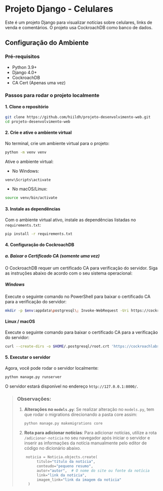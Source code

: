 # Projeto Django - Celulares

Este é um projeto Django para visualizar notícias sobre celulares, links de venda e comentários. O projeto usa CockroachDB como banco de dados.

## Configuração do Ambiente

### Pré-requisitos

- Python 3.9+
- Django 4.0+
- CockroachDB
- CA Cert (Apenas uma vez)
<!-- - [CockroachDB CLI](https://www.cockroachlabs.com/docs/stable/install-cockroachdb.html) (para gerar o certificado de segurança) -->

### Passos para rodar o projeto localmente

#### 1. Clone o repositório
```bash
git clone https://github.com/hiildh/projeto-desenvolvimento-web.git
cd projeto-desenvolvimento-web
```
#### 2. Crie e ative o ambiente virtual
No terminal, crie um ambiente virtual para o projeto:
```bash
python -m venv venv
```
Ative o ambiente virtual:
 - No Windows:
 ```bash
 venv\Scripts\activate
 ```
 - No macOS/Linux:
 ```bash
 source venv/bin/activate
 ```
#### 3. Instale as dependências
Com o ambiente virtual ativo, instale as dependências listadas no ``requirements.txt``:
```bash
pip install -r requirements.txt
```
#### 4. Configuração do CockroachDB

##### a. Baixar o Certificado CA (somente uma vez)

O CockroachDB requer um certificado CA para verificação do servidor. Siga as instruções abaixo de acordo com o seu sistema operacional:

##### **Windows**
Execute o seguinte comando no PowerShell para baixar o certificado CA para a verificação do servidor:

```bash
mkdir -p $env:appdata\postgresql\; Invoke-WebRequest -Uri https://cockroachlabs.cloud/clusters/ae57a6f8-893b-4f15-8c9b-a3f46b2bb873/cert -OutFile $env:appdata\postgresql\root.crt
````

#### **Linux / macOS**
Execute o seguinte comando para baixar o certificado CA para a verificação do servidor:

```bash
curl --create-dirs -o $HOME/.postgresql/root.crt 'https://cockroachlabs.cloud/clusters/ae57a6f8-893b-4f15-8c9b-a3f46b2bb873/cert'
```
#### 5. Executar o servidor
Agora, você pode rodar o servidor localmente:
```bash
python manage.py runserver
```
O servidor estará disponível no endereço ``http://127.0.0.1:8000/``.

> ### Observações:
> 
> 1. **Alterações no `models.py`**: Se realizar alteração no `models.py`, tem que rodar o migrations direcionando a pasta core assim:
>    ```bash
>    python manage.py makemigrations core
>    ```
> 
> 2. **Rota para adicionar notícias**: Para adicionar notícias, utilize a rota `/adicionar-noticia` no seu navegador após iniciar o servidor e inserir as informações da notícia manualmente pelo editor de código no dicionário abaixo.
>   ```python
>       noticia = Noticia.objects.create(
>            titulo="título da notícia",
>            conteudo="pequeno resumo",
>            autor="autor",  # O nome do site ou fonte da notícia
>            link="link da noticia",
>            imagem_link="link da imagem da noticia"
>        )
>   ```


